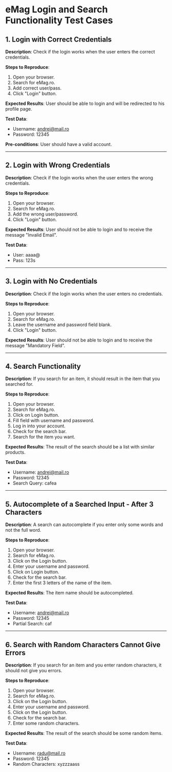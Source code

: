 # eMag Login and Search Functionality Test Cases

## 1. Login with Correct Credentials

**Description**: Check if the login works when the user enters the correct credentials.

**Steps to Reproduce**:
1. Open your browser.
2. Search for eMag.ro.
3. Add correct user/pass.
4. Click "Login" button.

**Expected Results**: User should be able to login and will be redirected to his profile page.

**Test Data**:
- Username: andrei@mail.ro
- Password: 12345

**Pre-conditions**: User should have a valid account.

---

## 2. Login with Wrong Credentials

**Description**: Check if the login works when the user enters the wrong credentials.

**Steps to Reproduce**:
1. Open your browser.
2. Search for eMag.ro.
3. Add the wrong user/password.
4. Click "Login" button.

**Expected Results**: User should not be able to login and to receive the message "Invalid Email".

**Test Data**:
- User: aaaa@
- Pass: 123s

---

## 3. Login with No Credentials

**Description**: Check if the login works when the user enters no credentials.

**Steps to Reproduce**:
1. Open your browser.
2. Search for eMag.ro.
3. Leave the username and password field blank.
4. Click "Login" button.

**Expected Results**: User should not be able to login and to receive the message "Mandatory Field".

---

## 4. Search Functionality

**Description**: If you search for an item, it should result in the item that you searched for.

**Steps to Reproduce**:
1. Open your browser.
2. Search for eMag.ro.
3. Click on Login button.
4. Fill field with username and password.
5. Log in into your account.
6. Check for the search bar.
7. Search for the item you want.

**Expected Results**: The result of the search should be a list with similar products.

**Test Data**:
- Username: andrei@mail.ro
- Password: 12345
- Search Query: cafea

---

## 5. Autocomplete of a Searched Input - After 3 Characters

**Description**: A search can autocomplete if you enter only some words and not the full word.

**Steps to Reproduce**:
1. Open your browser.
2. Search for eMag.ro.
3. Click on the Login button.
4. Enter your username and password.
5. Click on Login button.
6. Check for the search bar.
7. Enter the first 3 letters of the name of the item.

**Expected Results**: The item name should be autocompleted.

**Test Data**:
- Username: andrei@mail.ro
- Password: 12345
- Partial Search: caf

---

## 6. Search with Random Characters Cannot Give Errors

**Description**: If you search for an item and you enter random characters, it should not give you errors.

**Steps to Reproduce**:
1. Open your browser.
2. Search for eMag.ro.
3. Click on the Login button.
4. Enter your username and password.
5. Click on the Login button.
6. Check for the search bar.
7. Enter some random characters.

**Expected Results**: The result of the search should be some random items.

**Test Data**:
- Username: radu@mail.ro
- Password: 12345
- Random Characters: xyzzzaass
